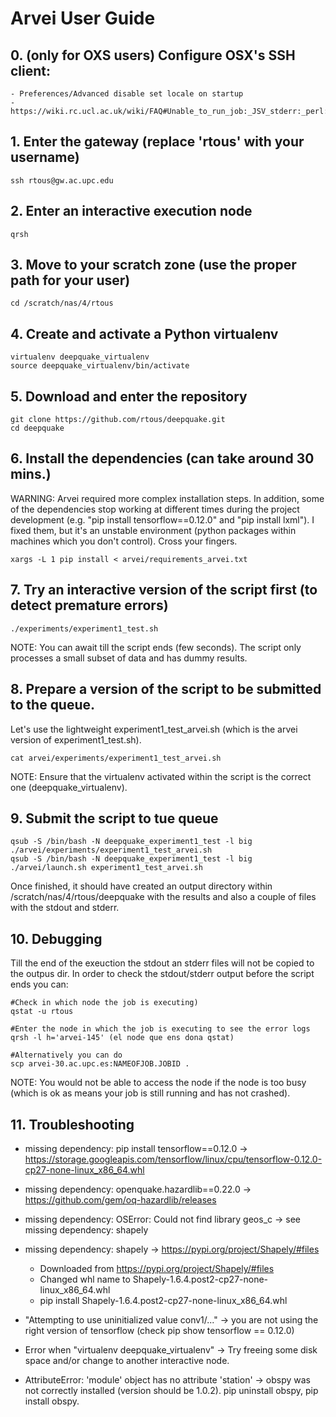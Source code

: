 											  															  
# Arvei User Guide

## 0. (only for OXS users) Configure OSX's SSH client:

	- Preferences/Advanced disable set locale on startup
	- https://wiki.rc.ucl.ac.uk/wiki/FAQ#Unable_to_run_job:_JSV_stderr:_perl:_warning:_Setting_locale_failed.

## 1. Enter the gateway (replace 'rtous' with your username)

	ssh rtous@gw.ac.upc.edu 

## 2. Enter an interactive execution node 

	qrsh 

## 3. Move to your scratch zone (use the proper path for your user)

	cd /scratch/nas/4/rtous

## 4. Create and activate a Python virtualenv

	virtualenv deepquake_virtualenv
	source deepquake_virtualenv/bin/activate

## 5. Download and enter the repository
 
	git clone https://github.com/rtous/deepquake.git
	cd deepquake

## 6. Install the dependencies (can take around 30 mins.)

WARNING: Arvei required more complex installation steps. In addition, some of the dependencies stop working at different times during the project development (e.g. "pip install tensorflow==0.12.0" and "pip install lxml"). I fixed them, but it's an unstable environment (python packages within machines which you don't control). Cross your fingers.

	xargs -L 1 pip install < arvei/requirements_arvei.txt 

## 7. Try an interactive version of the script first (to detect premature errors)

	./experiments/experiment1_test.sh

NOTE: You can await till the script ends (few seconds). The script only processes a small subset of data and has dummy results.

## 8. Prepare a version of the script to be submitted to the queue.

Let's use the lightweight experiment1_test_arvei.sh (which is the arvei version of experiment1_test.sh).

	cat arvei/experiments/experiment1_test_arvei.sh

NOTE: Ensure that the virtualenv activated within the script is the correct one (deepquake_virtualenv).

## 9. Submit the script to tue queue

	qsub -S /bin/bash -N deepquake_experiment1_test -l big ./arvei/experiments/experiment1_test_arvei.sh
	qsub -S /bin/bash -N deepquake_experiment1_test -l big ./arvei/launch.sh experiment1_test_arvei.sh

Once finished, it should have created an output directory within /scratch/nas/4/rtous/deepquake with the results and also a couple of files with the stdout and stderr.

## 10. Debugging

Till the end of the exeuction the stdout an stderr files will not be copied to the outpus dir. In order to check the stdout/stderr output before the script ends you can:

	#Check in which node the job is executing)
	qstat -u rtous

	#Enter the node in which the job is executing to see the error logs
	qrsh -l h='arvei-145' (el node que ens dona qstat)

	#Alternatively you can do
	scp arvei-30.ac.upc.es:NAMEOFJOB.JOBID .

NOTE: You would not be able to access the node if the node is too busy (which is ok as means your job is still running and has not crashed).

## 11. Troubleshooting

- missing dependency: pip install tensorflow==0.12.0 -> https://storage.googleapis.com/tensorflow/linux/cpu/tensorflow-0.12.0-cp27-none-linux_x86_64.whl

- missing dependency: openquake.hazardlib==0.22.0 -> https://github.com/gem/oq-hazardlib/releases

- missing dependency: OSError: Could not find library geos_c -> see missing dependency: shapely

- missing dependency: shapely -> https://pypi.org/project/Shapely/#files

	- Downloaded from https://pypi.org/project/Shapely/#files
	- Changed whl name to Shapely-1.6.4.post2-cp27-none-linux_x86_64.whl
	- pip install Shapely-1.6.4.post2-cp27-none-linux_x86_64.whl

- "Attempting to use uninitialized value conv1/..." -> you are not using the right version of tensorflow (check pip show tensorflow == 0.12.0)

- Error when "virtualenv deepquake_virtualenv" -> Try freeing some disk space and/or change to another interactive node.

- AttributeError: 'module' object has no attribute 'station' -> obspy was not correctly installed (version should be 1.0.2). pip uninstall obspy, pip install obspy.




  